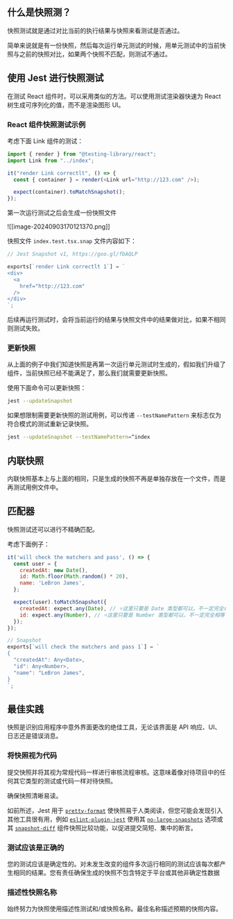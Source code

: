 
## 什么是快照测？

快照测试就是通过对比当前的执行结果与快照来看测试是否通过。

简单来说就是有一份快照，然后每次运行单元测试的时候，用单元测试中的当前快照与之前的快照对比，如果两个快照不匹配，则测试不通过。

## 使用 Jest 进行快照测试

在测试 React 组件时，可以采用类似的方法。可以使用测试渲染器快速为 React 树生成可序列化的值，而不是渲染图形 UI。

### React 组件快照测试示例

考虑下面 Link 组件的测试：

```js
import { render } from "@testing-library/react";
import Link from "../index";

it("render Link correctlt", () => {
  const { container } = render(<Link url="http://123.com" />);

  expect(container).toMatchSnapshot();
});
```

第一次运行测试之后会生成一份快照文件

![[image-20240903170121370.png]]

快照文件 `index.test.tsx.snap` 文件内容如下：

```js
// Jest Snapshot v1, https://goo.gl/fbAQLP

exports[`render Link correctlt 1`] = `
<div>
  <a
    href="http://123.com"
  />
</div>
`;
```

后续再运行测试时，会将当前运行的结果与快照文件中的结果做对比，如果不相同则测试失败。

### 更新快照

从上面的例子中我们知道快照是再第一次运行单元测试时生成的，假如我们升级了组件，当前快照已经不能满足了，那么我们就需要更新快照。

使用下面命令可以更新快照：

```bash
jest --updateSnapshot
```

如果想限制需要更新快照的测试用例，可以传递 `--testNamePattern` 来标志仅为符合模式的测试重新记录快照。

```bash
jest --updateSnapshot --testNamePattern=^index
```


## 内联快照

内联快照基本上与上面的相同，只是生成的快照不再是单独存放在一个文件，而是再测试用例文件中。

## 匹配器

快照测试还可以进行不精确匹配。

考虑下面例子：

```js
it('will check the matchers and pass', () => {
  const user = {
    createdAt: new Date(),
    id: Math.floor(Math.random() * 20),
    name: 'LeBron James',
  };

  expect(user).toMatchSnapshot({
    createdAt: expect.any(Date), // ⭐这里只要是 Date 类型都可以，不一定完全相等
    id: expect.any(Number), // ⭐这里只要是 Number 类型都可以，不一定完全相等
  });
});

// Snapshot
exports[`will check the matchers and pass 1`] = `
{
  "createdAt": Any<Date>,
  "id": Any<Number>,
  "name": "LeBron James",
}
`;
```


## 最佳实践

快照是识别应用程序中意外界面更改的绝佳工具，无论该界面是 API 响应、UI、日志还是错误消息。

### 将快照视为代码

提交快照并将其视为常规代码一样进行审核流程审核。这意味着像对待项目中的任何其它类型的测试或代码一样对待快照。

确保快照清晰易读。

如前所述，Jest 用于 [`pretty-format`](https://yarnpkg.com/en/package/pretty-format) 使快照易于人类阅读，但您可能会发现引入其他工具很有用，例如 [`eslint-plugin-jest`](https://yarnpkg.com/en/package/eslint-plugin-jest) 使用其 [`no-large-snapshots`](https://github.com/jest-community/eslint-plugin-jest/blob/main/docs/rules/no-large-snapshots.md) 选项或其 [`snapshot-diff`](https://yarnpkg.com/en/package/snapshot-diff) 组件快照比较功能，以促进提交简短、集中的断言。

### 测试应该是正确的

您的测试应该是确定性的。对未发生改变的组件多次运行相同的测试应该每次都产生相同的结果。您有责任确保生成的快照不包含特定于平台或其他非确定性数据

### 描述性快照名称

始终努力为快照使用描述性测试和/或快照名称。最佳名称描述预期的快照内容。